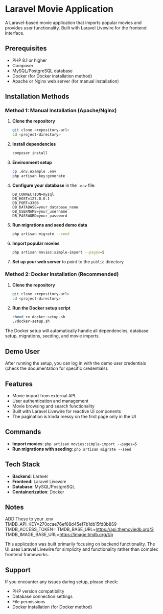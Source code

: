 # Laravel Movie Application

A Laravel-based movie application that imports popular movies and provides user functionality. Built with Laravel Livewire for the frontend interface.

## Prerequisites

- PHP 8.1 or higher
- Composer
- MySQL/PostgreSQL database
- Docker (for Docker installation method)
- Apache or Nginx web server (for manual installation)

## Installation Methods

### Method 1: Manual Installation (Apache/Nginx)

1. **Clone the repository**
   ```bash
   git clone <repository-url>
   cd <project-directory>
   ```

2. **Install dependencies**
   ```bash
   composer install
   ```

3. **Environment setup**
   ```bash
   cp .env.example .env
   php artisan key:generate
   ```

4. **Configure your database** in the `.env` file:
   ```
   DB_CONNECTION=mysql
   DB_HOST=127.0.0.1
   DB_PORT=3306
   DB_DATABASE=your_database_name
   DB_USERNAME=your_username
   DB_PASSWORD=your_password
   ```

5. **Run migrations and seed demo data**
   ```bash
   php artisan migrate --seed
   ```

6. **Import popular movies**
   ```bash
   php artisan movies:simple-import --pages=5
   ```

7. **Set up your web server** to point to the `public` directory

### Method 2: Docker Installation (Recommended)

1. **Clone the repository**
   ```bash
   git clone <repository-url>
   cd <project-directory>
   ```

2. **Run the Docker setup script**
   ```bash
   chmod +x docker-setup.sh
   ./docker-setup.sh
   ```

The Docker setup will automatically handle all dependencies, database setup, migrations, seeding, and movie imports.

## Demo User

After running the setup, you can log in with the demo user credentials (check the documentation for specific credentials).

## Features

- Movie import from external API
- User authentication and management
- Movie browsing and search functionality
- Built with Laravel Livewire for reactive UI components
- The pagination is kinda messy on the first page only in the UI

## Commands

- **Import movies**: `php artisan movies:simple-import --pages=5`
- **Run migrations with seeding**: `php artisan migrate --seed`

## Tech Stack

- **Backend**: Laravel
- **Frontend**: Laravel Livewire
- **Database**: MySQL/PostgreSQL
- **Containerization**: Docker

## Notes

ADD These to your .env
TMDB_API_KEY=270ccae76ef88d45ef7b1db15fd8b869
TMDB_ACCESS_TOKEN=
TMDB_BASE_URL=https://api.themoviedb.org/3
TMDB_IMAGE_BASE_URL=https://image.tmdb.org/t/p

This application was built primarily focusing on backend functionality. The UI uses Laravel Livewire for simplicity and functionality rather than complex frontend frameworks.

## Support

If you encounter any issues during setup, please check:
- PHP version compatibility
- Database connection settings
- File permissions
- Docker installation (for Docker method)